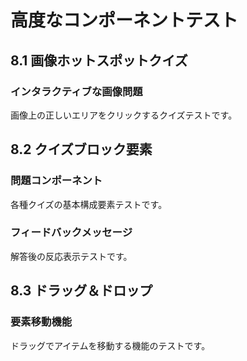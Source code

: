 # 高度なコンポーネントテスト

## 8.1 画像ホットスポットクイズ

### インタラクティブな画像問題
画像上の正しいエリアをクリックするクイズテストです。

## 8.2 クイズブロック要素

### 問題コンポーネント
各種クイズの基本構成要素テストです。

### フィードバックメッセージ
解答後の反応表示テストです。

## 8.3 ドラッグ＆ドロップ

### 要素移動機能
ドラッグでアイテムを移動する機能のテストです。